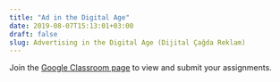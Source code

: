 ```yaml
---
title: "Ad in the Digital Age"
date: 2019-08-07T15:13:01+03:00
draft: false
slug: Advertising in the Digital Age (Dijital Çağda Reklam)
---
```


Join the [Google Classroom page](https://classroom.google.com/u/1/c/MzA1MzY3NDA1Mzla) to view and submit your assignments.